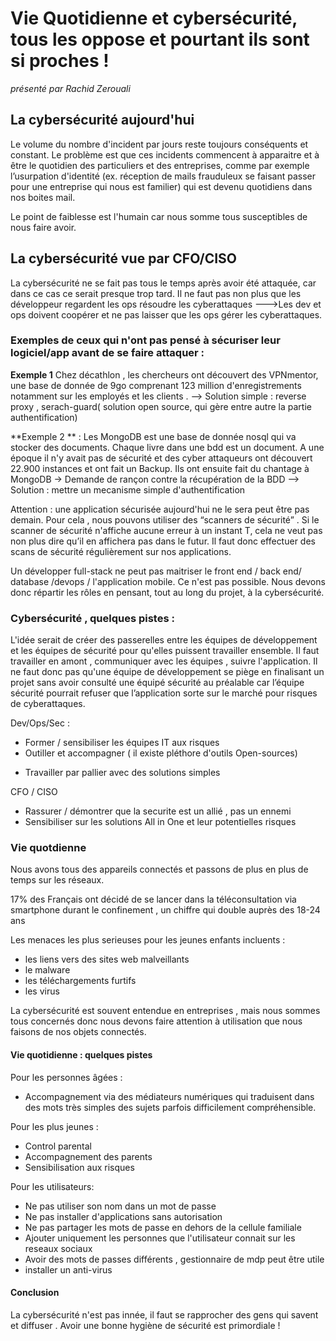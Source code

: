 # Vie Quotidienne et cybersécurité, tous les oppose et pourtant ils sont si proches !

*présenté par Rachid Zerouali*

## La cybersécurité aujourd'hui 
Le volume du nombre d'incident par jours reste toujours conséquents et constant. Le problème est que ces incidents commencent à apparaitre et à être le quotidien des particuliers et des entreprises, comme par exemple l’usurpation d'identité (ex. réception de mails frauduleux se faisant passer pour une entreprise qui nous est familier) qui est devenu quotidiens dans nos boites mail.

Le point de faiblesse est l'humain car nous somme tous susceptibles de nous faire avoir.

## La cybersécurité vue par CFO/CISO
La cybersécurité ne se fait pas tous le temps après avoir été attaquée, car dans ce cas ce serait presque trop tard.
Il ne faut pas non plus que les développeur regardent les ops résoudre les cyberattaques 
--->Les dev et ops doivent coopérer et ne pas laisser que les ops gérer les cyberattaques.

### Exemples de ceux qui n'ont pas pensé à sécuriser leur logiciel/app avant de se faire attaquer : 
**Exemple 1** Chez décathlon , les chercheurs ont découvert des VPNmentor, une base de donnée de 9go comprenant 123 million d'enregistrements notamment sur les employés et les clients .
--> Solution simple : reverse proxy , serach-guard( solution open source, qui gère entre autre la partie authentification)

**Exemple 2 ** : Les MongoDB est une base de donnée nosql qui va stocker des documents. Chaque livre dans une bdd est un document. A une époque il n'y avait pas de sécurité et des cyber attaqueurs ont découvert 22.900 instances et ont fait un Backup. Ils ont ensuite fait du chantage à MongoDB -> Demande de rançon contre la récupération de la BDD
--> Solution : mettre un mecanisme simple d'authentification

Attention :  une application sécurisée aujourd'hui ne le sera peut être pas demain. 
Pour cela , nous pouvons utiliser des “scanners de sécurité” . Si le scanner de sécurité n'affiche aucune erreur à un instant T, cela ne veut pas non plus dire qu’il en affichera pas dans le futur. Il faut donc effectuer des scans de sécurité régulièrement sur nos applications. 

Un développer full-stack ne peut pas maitriser le front end / back end/ database /devops / l'application mobile. Ce n'est pas possible. Nous devons donc répartir les rôles en pensant, tout au long du projet,  à la cybersécurité.

### Cybersécurité , quelques pistes :
L'idée serait de créer des passerelles entre les équipes de développement et les équipes de sécurité pour qu'elles puissent travailler ensemble.
Il faut travailler en amont , communiquer avec les équipes , suivre l'application.
Il ne faut donc pas qu'une équipe de développement se piège en finalisant un projet sans avoir consulté une équipé sécurité au préalable car l’équipe sécurité pourrait refuser que l’application sorte sur le marché pour risques de cyberattaques.

Dev/Ops/Sec :
* Former / sensibiliser les équipes IT aux risques
* Outiller et accompagner ( il existe pléthore d'outils Open-sources)
- Travailler par pallier avec des solutions simples 

CFO / CISO 
* Rassurer / démontrer que la securite est un allié , pas un ennemi
* Sensibiliser sur les solutions All in One et leur potentielles risques



### Vie quotdienne
Nous avons tous des appareils connectés et passons de plus en plus de temps sur les réseaux.

17% des Français ont décidé de se lancer dans la téléconsultation via smartphone durant le confinement , un chiffre qui double auprès des 18-24 ans

Les menaces les plus serieuses pour les jeunes enfants incluents :
* les liens vers des sites web malveillants 
* le malware 
* les téléchargements furtifs
* les virus 

La cybersécurité est souvent entendue en entreprises , mais nous sommes tous concernés donc nous devons faire attention à utilisation que nous faisons de nos objets connectés.

#### Vie quotidienne : quelques pistes 
Pour les personnes âgées :
* Accompagnement via des médiateurs numériques qui traduisent dans des mots très simples des sujets parfois difficilement compréhensible.

Pour les plus jeunes :
* Control parental
* Accompagnement des parents
* Sensibilisation aux risques

Pour les utilisateurs:
* Ne pas utiliser son nom dans un mot de passe
* Ne pas installer d'applications sans autorisation
* Ne pas partager les mots de passe en dehors de la cellule familiale
* Ajouter uniquement les personnes que l'utilisateur connait sur les reseaux sociaux
* Avoir des mots de passes différents , gestionnaire de mdp peut être utile
* installer un anti-virus

#### Conclusion
La cybersécurité n'est pas innée, il faut se rapprocher des gens qui savent et diffuser . Avoir une bonne hygiène de sécurité est primordiale !

